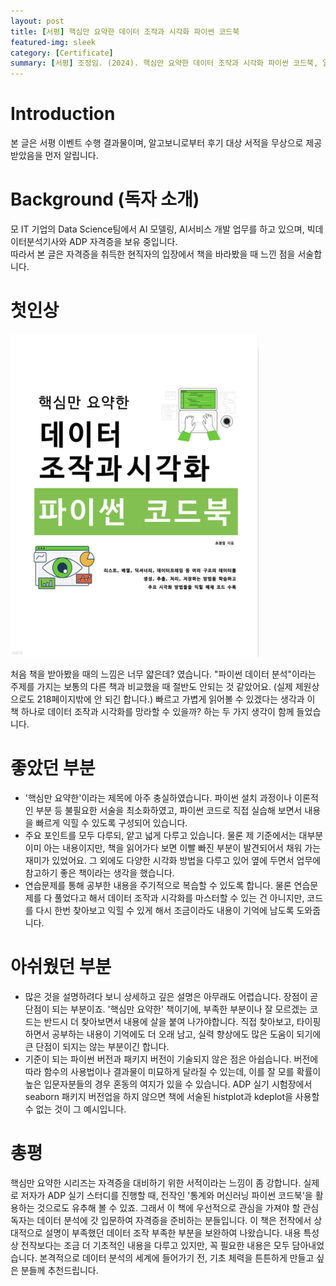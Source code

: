 ```yaml
---
layout: post
title: [서평] 핵심만 요약한 데이터 조작과 시각화 파이썬 코드북 
featured-img: sleek
category: [Certificate]
summary: [서평] 조정임. (2024). 핵심만 요약한 데이터 조작과 시각화 파이썬 코드북, 알고보니.
---
```


# Introduction
본 글은 서평 이벤트 수행 결과물이며, 알고보니로부터 후기 대상 서적을 무상으로 제공받았음을 먼저 알립니다. <br>


# Background (독자 소개)
모 IT 기업의 Data Science팀에서 AI 모델링, AI서비스 개발 업무를 하고 있으며, 빅데이터분석기사와 ADP 자격증을 보유 중입니다. <br>
따라서 본 글은 자격증을 취득한 현직자의 입장에서 책을 바라봤을 때 느낀 점을 서술합니다.

# 첫인상
<img src ="https://raw.githubusercontent.com/hjben/hjben.github.io/master/_img/review-python-codebook/book-cover.png" alt="book-cover"><br>

처음 책을 받아봤을 때의 느낌은 너무 얇은데? 였습니다. "파이썬 데이터 분석"이라는 주제를 가지는 보통의 다른 책과 비교했을 때 절반도 안되는 것 같았어요. (실제 제원상으로도 218페이지밖에 안 되긴 합니다.)
빠르고 가볍게 읽어볼 수 있겠다는 생각과 이 책 하나로 데이터 조작과 시각화를 망라할 수 있을까? 하는 두 가지 생각이 함께 들었습니다.

# 좋았던 부분
- '핵심만 요약한'이라는 제목에 아주 충실하였습니다. 파이썬 설치 과정이나 이론적인 부분 등 불필요한 서술을 최소화하였고, 파이썬 코드로 직접 실습해 보면서 내용을 빠르게 익힐 수 있도록 구성되어 있습니다.
- 주요 포인트를 모두 다루되, 얕고 넓게 다루고 있습니다. 물론 제 기준에서는 대부분 이미 아는 내용이지만, 책을 읽어가다 보면 이빨 빠진 부분이 발견되어서 채워 가는 재미가 있었어요. 그 외에도 다양한 시각화 방법을 다루고 있어 옆에 두면서 업무에 참고하기 좋은 책이라는 생각을 했습니다.
- 연습문제를 통해 공부한 내용을 주기적으로 복습할 수 있도록 합니다. 물론 연습문제를 다 풀었다고 해서 데이터 조작과 시각화를 마스터할 수 있는 건 아니지만, 코드를 다시 한번 찾아보고 익힐 수 있게 해서 조금이라도 내용이 기억에 남도록 도와줍니다.

# 아쉬웠던 부분
- 많은 것을 설명하려다 보니 상세하고 깊은 설명은 아무래도 어렵습니다. 장점이 곧 단점이 되는 부분이죠. '핵심만 요약한' 책이기에, 부족한 부분이나 잘 모르겠는 코드는 반드시 더 찾아보면서 내용에 살을 붙여 나가야합니다. 직접 찾아보고, 타이핑 하면서 공부하는 내용이 기억에도 더 오래 남고, 실력 향상에도 많은 도움이 되기에 큰 단점이 되지는 않는 부분이긴 합니다.
- 기준이 되는 파이썬 버전과 패키지 버전이 기술되지 않은 점은 아쉽습니다. 버전에 따라 함수의 사용법이나 결과물이 미묘하게 달라질 수 있는데, 이를 잘 모를 확률이 높은 입문자분들의 경우 혼동의 여지가 있을 수 있습니다. ADP 실기 시험장에서 seaborn 패키지 버전업을 하지 않으면 책에 서술된 histplot과 kdeplot을 사용할 수 없는 것이 그 예시입니다.

# 총평
핵심만 요약한 시리즈는 자격증을 대비하기 위한 서적이라는 느낌이 좀 강합니다. 실제로 저자가 ADP 실기 스터디를 진행할 때, 전작인 '통계와 머신러닝 파이썬 코드북'을 활용하는 것으로도 유추해 볼 수 있죠. 그래서 이 책에 우선적으로 관심을 가져야 할 관심 독자는 데이터 분석에 갓 입문하여 자격증을 준비하는 분들입니다.
이 책은 전작에서 상대적으로 설명이 부족했던 데이터 조작 부족한 부분을 보완하여 나왔습니다. 내용 특성 상 전작보다는 조금 더 기초적인 내용을 다루고 있지만, 꼭 필요한 내용은 모두 담아내었습니다. 본격적으로 데이터 분석의 세계에 들어가기 전, 기초 체력을 튼튼하게 만들고 싶은 분들께 추천드립니다.
